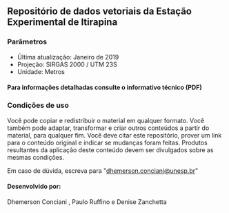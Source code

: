 ## Repositório de dados vetoriais da Estação Experimental de Itirapina
### Parâmetros
* Última atualização: Janeiro de 2019
* Projeção: SIRGAS 2000 / UTM 23S
* Unidade: Metros

#### Para informações detalhadas consulte o informativo técnico (PDF)

### Condições de uso
Você pode copiar e redistribuir o material em qualquer formato. Você também pode adaptar, transformar e criar outros conteúdos a partir do material, para qualquer fim. Você deve citar este repositório, prover um link para o conteúdo original e indicar se mudanças foram feitas. Produtos resultantes da aplicação deste conteúdo devem ser divulgados sobre as mesmas condições. 
 
Em caso de dúvida, escreva para "dhemerson.conciani@unesp.br"

#### Desenvolvido por: 
Dhemerson Conciani , Paulo Ruffino e Denise Zanchetta 
